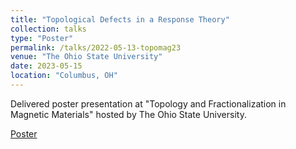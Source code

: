 ```yaml
---
title: "Topological Defects in a Response Theory"
collection: talks
type: "Poster"
permalink: /talks/2022-05-13-topomag23
venue: "The Ohio State University"
date: 2023-05-15
location: "Columbus, OH"
---
```


Delivered poster presentation at "Topology and Fractionalization in Magnetic Materials" hosted by The Ohio State University. 

[Poster](https://shakani.github.io/files/Hakani-topomag-poster.pdf)
